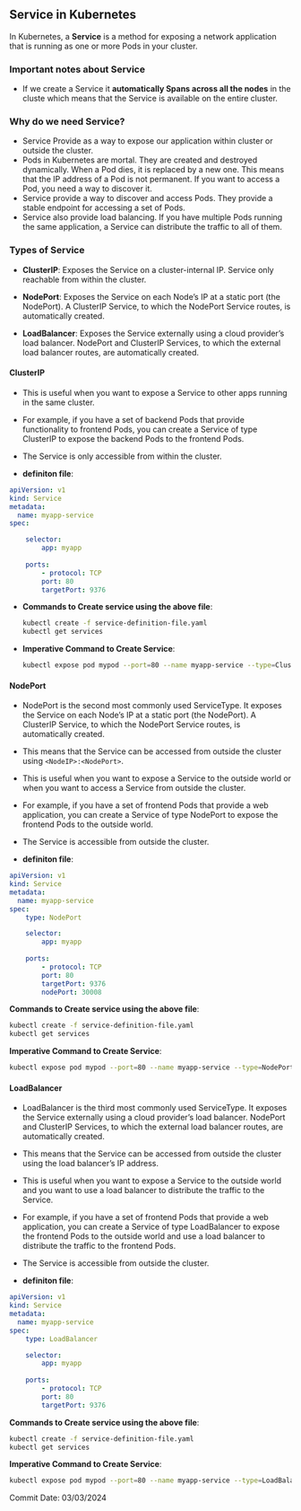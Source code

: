 ## Service in Kubernetes

In Kubernetes, a **Service** is a method for exposing a network application that is running as one or more Pods in your cluster.

### Important notes about Service

- If we create a Service it **automatically Spans across all the nodes** in the cluste which means that the Service is available on the entire cluster.

### Why do we need Service?

- Service Provide as a way to expose our application within cluster or outside the cluster.
- Pods in Kubernetes are mortal. They are created and destroyed dynamically. When a Pod dies, it is replaced by a new one. This means that the IP address of a Pod is not permanent. If you want to access a Pod, you need a way to discover it.
- Service provide a way to discover and access Pods. They provide a stable endpoint for accessing a set of Pods.
- Service also provide load balancing. If you have multiple Pods running the same application, a Service can distribute the traffic to all of them.

### Types of Service

- **ClusterIP**: Exposes the Service on a cluster-internal IP. Service only reachable from within the cluster.

- **NodePort**: Exposes the Service on each Node’s IP at a static port (the NodePort). A ClusterIP Service, to which the NodePort Service routes, is automatically created.

- **LoadBalancer**: Exposes the Service externally using a cloud provider’s load balancer. NodePort and ClusterIP Services, to which the external load balancer routes, are automatically created.

#### ClusterIP

- This is useful when you want to expose a Service to other apps running in the same cluster.
- For example, if you have a set of backend Pods that provide functionality to frontend Pods, you can create a Service of type ClusterIP to expose the backend Pods to the frontend Pods.
- The Service is only accessible from within the cluster.

- **definiton file**:

```yaml
apiVersion: v1
kind: Service
metadata:
  name: myapp-service
spec:

    selector:
        app: myapp
    
    ports:
        - protocol: TCP
        port: 80
        targetPort: 9376
```

- **Commands to Create service using the above file**:
    
    ```bash
    kubectl create -f service-definition-file.yaml
    kubectl get services
    ```

- **Imperative Command to Create Service**:

    ```bash
    kubectl expose pod mypod --port=80 --name myapp-service --type=ClusterIP
    ```

#### NodePort

- NodePort is the second most commonly used ServiceType. It exposes the Service on each Node’s IP at a static port (the NodePort). A ClusterIP Service, to which the NodePort Service routes, is automatically created.
- This means that the Service can be accessed from outside the cluster using `<NodeIP>:<NodePort>`.
- This is useful when you want to expose a Service to the outside world or when you want to access a Service from outside the cluster.
- For example, if you have a set of frontend Pods that provide a web application, you can create a Service of type NodePort to expose the frontend Pods to the outside world.
- The Service is accessible from outside the cluster.

- **definiton file**:

```yaml
apiVersion: v1
kind: Service
metadata:
  name: myapp-service
spec:
    type: NodePort

    selector:
        app: myapp
    
    ports:
        - protocol: TCP
        port: 80
        targetPort: 9376
        nodePort: 30008
```

**Commands to Create service using the above file**:
    
```bash
kubectl create -f service-definition-file.yaml
kubectl get services
```

**Imperative Command to Create Service**:

```bash
kubectl expose pod mypod --port=80 --name myapp-service --type=NodePort
```

#### LoadBalancer

- LoadBalancer is the third most commonly used ServiceType. It exposes the Service externally using a cloud provider’s load balancer. NodePort and ClusterIP Services, to which the external load balancer routes, are automatically created.
- This means that the Service can be accessed from outside the cluster using the load balancer’s IP address.
- This is useful when you want to expose a Service to the outside world and you want to use a load balancer to distribute the traffic to the Service.
- For example, if you have a set of frontend Pods that provide a web application, you can create a Service of type LoadBalancer to expose the frontend Pods to the outside world and use a load balancer to distribute the traffic to the frontend Pods.
- The Service is accessible from outside the cluster.

- **definiton file**:

```yaml
apiVersion: v1
kind: Service
metadata:
  name: myapp-service
spec:
    type: LoadBalancer

    selector:
        app: myapp
    
    ports:
        - protocol: TCP
        port: 80
        targetPort: 9376
```

**Commands to Create service using the above file**:
    
```bash
kubectl create -f service-definition-file.yaml
kubectl get services
```

**Imperative Command to Create Service**:

```bash
kubectl expose pod mypod --port=80 --name myapp-service --type=LoadBalancer
```
Commit Date: 03/03/2024
